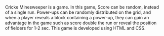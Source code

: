 Cricke Minesweeper is a game. In this game, Score can be random, instead of a single run. Power-ups can be randomly distributed on the grid, and when a player reveals a block containing a power-up, they can gain an advantage in the game such as score double the run or reveal the position of fielders for 1-2 sec.
This game is developed using HTML and CSS.
